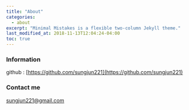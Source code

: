 ```yaml
---
title: "About"
categories: 
  - about
excerpt: "Minimal Mistakes is a flexible two-column Jekyll theme."
last_modified_at: 2018-11-13T12:04:24-04:00
toc: true
---
```


### Information

github : [https://github.com/sungjun221](https://github.com/sungjun221)


### Contact me

[sungjun221@gmail.com](mailto:sungjun221@gmail.com)